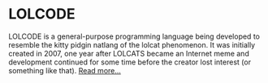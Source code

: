 # LOLCODE

LOLCODE is a general-purpose programming language being developed to resemble the kitty pidgin natlang of the lolcat phenomenon. 
It was initially created in 2007, one year after LOLCATS became an Internet meme and development continued for some time before the creator lost interest (or something like that).
[Read more...](https://esolangs.org/wiki/LOLCODE)
